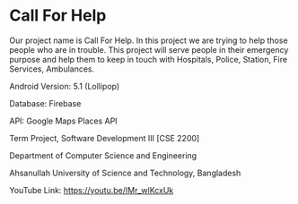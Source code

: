 # Call For Help

Our project name is Call For Help. In this project we are trying to help those people who are in trouble. This project will serve people in their 
emergency purpose and help them to keep in touch with Hospitals, Police, Station, Fire Services, Ambulances.

Android Version: 5.1 (Lollipop)

Database: Firebase

API: Google Maps Places API

Term Project, Software Development III [CSE 2200]

Department of Computer Science and Engineering

Ahsanullah University of Science and Technology, Bangladesh

YouTube Link: https://youtu.be/IMr_wlKcxUk
